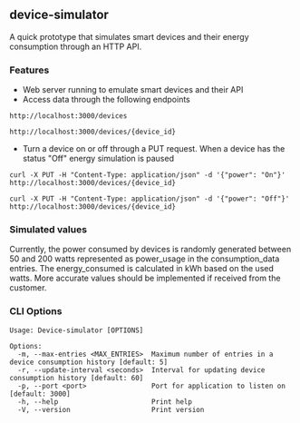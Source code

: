## device-simulator
A quick prototype that simulates smart devices and their energy consumption through an HTTP API.

### Features 
* Web server running to emulate smart devices and their API
* Access data through the following endpoints

```
http://localhost:3000/devices
```
```
http://localhost:3000/devices/{device_id}
```
* Turn a device on or off through a PUT request. When a device has the status "Off" energy simulation is paused
```
curl -X PUT -H "Content-Type: application/json" -d '{"power": "On"}' http://localhost:3000/devices/{device_id}
```
```
curl -X PUT -H "Content-Type: application/json" -d '{"power": "Off"}' http://localhost:3000/devices/{device_id}
``` 
### Simulated values 
Currently, the power consumed by devices is randomly generated between 50 and 200 watts represented as power_usage in the consumption_data entries. 
The energy_consumed is calculated in kWh based on the used watts. More accurate values should be implemented if received from the customer.

### CLI Options 
``` 
Usage: Device-simulator [OPTIONS]

Options:
  -m, --max-entries <MAX_ENTRIES>  Maximum number of entries in a device consumption history [default: 5]
  -r, --update-interval <seconds>  Interval for updating device consumption history [default: 60]
  -p, --port <port>                Port for application to listen on [default: 3000]
  -h, --help                       Print help
  -V, --version                    Print version
``` 
